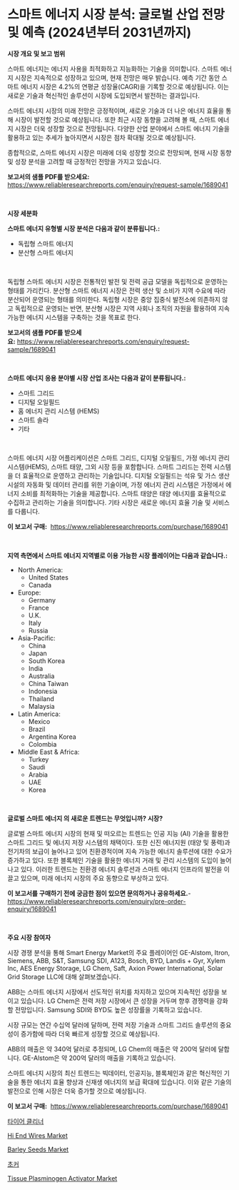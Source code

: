 <p><h1>스마트 에너지 시장 분석: 글로벌 산업 전망 및 예측 (2024년부터 2031년까지)</h1></p><p><strong>시장 개요 및 보고 범위</strong></p>
<p><p>스마트 에너지는 에너지 사용을 최적화하고 지능화하는 기술을 의미합니다. 스마트 에너지 시장은 지속적으로 성장하고 있으며, 현재 전망은 매우 밝습니다. 예측 기간 동안 스마트 에너지 시장은 4.2%의 연평균 성장율(CAGR)을 기록할 것으로 예상됩니다. 이는 새로운 기술과 혁신적인 솔루션이 시장에 도입되면서 발전하는 결과입니다.</p><p>스마트 에너지 시장의 미래 전망은 긍정적이며, 새로운 기술과 더 나은 에너지 효율을 통해 시장이 발전할 것으로 예상됩니다. 또한 최근 시장 동향을 고려해 볼 때, 스마트 에너지 시장은 더욱 성장할 것으로 전망됩니다. 다양한 산업 분야에서 스마트 에너지 기술을 활용하고 있는 추세가 높아지면서 시장은 점차 확대될 것으로 예상됩니다.</p><p>종합적으로, 스마트 에너지 시장은 미래에 더욱 성장할 것으로 전망되며, 현재 시장 동향 및 성장 분석을 고려할 때 긍정적인 전망을 가지고 있습니다.</p></p>
<p><strong>보고서의 샘플 PDF를 받으세요:</strong> <a href="https://www.reliableresearchreports.com/enquiry/request-sample/1689041">https://www.reliableresearchreports.com/enquiry/request-sample/1689041</a></p>
<p>&nbsp;</p>
<p><strong>시장 세분화</strong></p>
<p><strong>스마트 에너지 유형별 시장 분석은 다음과 같이 분류됩니다.:</strong></p>
<p><ul><li>독립형 스마트 에너지</li><li>분산형 스마트 에너지</li></ul></p>
<p>&nbsp;</p>
<p><p>독립형 스마트 에너지 시장은 전통적인 발전 및 전력 공급 모델을 독립적으로 운영하는 형태를 가리킨다. 분산형 스마트 에너지 시장은 전력 생산 및 소비가 지역 수요에 따라 분산되어 운영되는 형태를 의미한다. 독립형 시장은 중앙 집중식 발전소에 의존하지 않고 독립적으로 운영되는 반면, 분산형 시장은 지역 사회나 조직의 자원을 활용하여 지속 가능한 에너지 시스템을 구축하는 것을 목표로 한다.</p></p>
<p><strong>보고서의 샘플 PDF를 받으세요:</strong>&nbsp;<a href="https://www.reliableresearchreports.com/enquiry/request-sample/1689041">https://www.reliableresearchreports.com/enquiry/request-sample/1689041</a></p>
<p>&nbsp;</p>
<p><strong> 스마트 에너지 응용 분야별 시장 산업 조사는 다음과 같이 분류됩니다.:</strong></p>
<p><ul><li>스마트 그리드</li><li>디지털 오일필드</li><li>홈 에너지 관리 시스템 (HEMS)</li><li>스마트 솔라</li><li>기타</li></ul></p>
<p>&nbsp;</p>
<p><p>스마트 에너지 시장 어플리케이션은 스마트 그리드, 디지털 오일필드, 가정 에너지 관리 시스템(HEMS), 스마트 태양, 그외 시장 등을 포함합니다. 스마트 그리드는 전력 시스템을 더 효율적으로 운영하고 관리하는 기술입니다. 디지털 오일필드는 석유 및 가스 생산 시설의 자동화 및 데이터 관리를 위한 기술이며, 가정 에너지 관리 시스템은 가정에서 에너지 소비를 최적화하는 기술을 제공합니다. 스마트 태양은 태양 에너지를 효율적으로 수집하고 관리하는 기술을 의미합니다. 기타 시장은 새로운 에너지 효율 기술 및 서비스를 다룹니다.</p></p>
<p><strong>이 보고서 구매:</strong>&nbsp; <a href="https://www.reliableresearchreports.com/purchase/1689041">https://www.reliableresearchreports.com/purchase/1689041</a></p>
<p>&nbsp;</p>
<p><strong>지역 측면에서 스마트 에너지 지역별로 이용 가능한 시장 플레이어는 다음과 같습니다.:</strong></p>
<p><ul>
    <li>
        North America:
        <ul>
            <li>United States</li>
            <li>Canada</li>
        </ul>
    </li>
    <li>
        Europe:
        <ul>
            <li>Germany</li>
            <li>France</li>
            <li>U.K.</li>
            <li>Italy</li>
            <li>Russia</li>
        </ul>
    </li>
    <li>
        Asia-Pacific:
        <ul>
            <li>China</li>
            <li>Japan</li>
            <li>South Korea</li>
            <li>India</li>
            <li>Australia</li>
            <li>China Taiwan</li>
            <li>Indonesia</li>
            <li>Thailand</li>
            <li>Malaysia</li>
        </ul>
    </li>
    <li>
        Latin America:
        <ul>
            <li>Mexico</li>
            <li>Brazil</li>
            <li>Argentina Korea</li>
            <li>Colombia</li>
        </ul>
    </li>
    <li>
        Middle East & Africa:
        <ul>
            <li>Turkey</li>
            <li>Saudi</li>
            <li>Arabia</li>
            <li>UAE</li>
            <li>Korea</li>
        </ul>
    </li>
    </ul></p>
<p>&nbsp;</p>
<p><strong>글로벌 스마트 에너지 의 새로운 트렌드는 무엇입니까? 시장?</strong></p>
<p><p>글로벌 스마트 에너지 시장의 현재 및 떠오르는 트렌드는 인공 지능 (AI) 기술을 활용한 스마트 그리드 및 에너지 저장 시스템의 채택이다. 또한 신진 에너지원 (태양 및 풍력)과 전기차의 보급이 늘어나고 있어 친환경적이며 지속 가능한 에너지 솔루션에 대한 수요가 증가하고 있다. 또한 블록체인 기술을 활용한 에너지 거래 및 관리 시스템의 도입이 늘어나고 있다. 이러한 트렌드는 친환경 에너지 솔루션과 스마트 에너지 인프라의 발전을 이끌고 있으며, 미래 에너지 시장의 주요 동향으로 부상하고 있다.</p></p>
<p><strong>이 보고서를 구매하기 전에 궁금한 점이 있으면 문의하거나 공유하세요.</strong>- <a href="https://www.reliableresearchreports.com/enquiry/pre-order-enquiry/1689041">https://www.reliableresearchreports.com/enquiry/pre-order-enquiry/1689041</a></p>
<p>&nbsp;</p>
<p><strong>주요 시장 참여자</strong></p>
<p><p>시장 경쟁 분석을 통해 Smart Energy Market의 주요 플레이어인 GE-Alstom, Itron, Siemens, ABB, S&T, Samsung SDI, A123, Bosch, BYD, Landis + Gyr, Xylem Inc, AES Energy Storage, LG Chem, Saft, Axion Power International, Solar Grid Storage LLC에 대해 살펴보겠습니다. </p><p>ABB는 스마트 에너지 시장에서 선도적인 위치를 차지하고 있으며 지속적인 성장을 보이고 있습니다. LG Chem은 전력 저장 시장에서 큰 성장을 거두며 향후 경쟁력을 강화할 전망입니다. Samsung SDI와 BYD도 높은 성장률을 기록하고 있습니다. </p><p>시장 규모는 연간 수십억 달러에 달하며, 전력 저장 기술과 스마트 그리드 솔루션의 중요성이 증가함에 따라 더욱 빠르게 성장할 것으로 예상됩니다. </p><p>ABB의 매출은 약 340억 달러로 추정되며, LG Chem의 매출은 약 200억 달러에 달합니다. GE-Alstom은 약 200억 달러의 매출을 기록하고 있습니다. </p><p>스마트 에너지 시장의 최신 트렌드는 빅데이터, 인공지능, 블록체인과 같은 혁신적인 기술을 통한 에너지 효율 향상과 신재생 에너지의 보급 확대에 있습니다. 이와 같은 기술의 발전으로 인해 시장은 더욱 증가할 것으로 예상됩니다.</p></p>
<p><strong>이 보고서 구매:</strong>&nbsp;&nbsp;<a href="https://www.reliableresearchreports.com/purchase/1689041">https://www.reliableresearchreports.com/purchase/1689041</a></p>
<p><p><a href="https://github.com/laholand/Market-Research-Report-List-2/blob/main/6250460186262.md">타이어 클리너</a></p><p><a href="https://github.com/JameTravis/Market-Research-Report-List-4/blob/main/hi-end-wires-market.md">Hi End Wires Market</a></p><p><a href="https://issuu.com/reportprime-2/docs/barley-seeds-market-size-2030.pptx">Barley Seeds Market</a></p><p><a href="https://github.com/vsnao330707/Market-Research-Report-List-1/blob/main/2881664186263.md">초커</a></p><p><a href="https://bubble-tree-ea4.notion.site/Tissue-Plasminogen-Activator-Market-Size-Share-Trends-Analysis-Report-By-Application-Regional-Ou-b401105fc5f7491c9fff5197020014a5">Tissue Plasminogen Activator Market</a></p></p>
